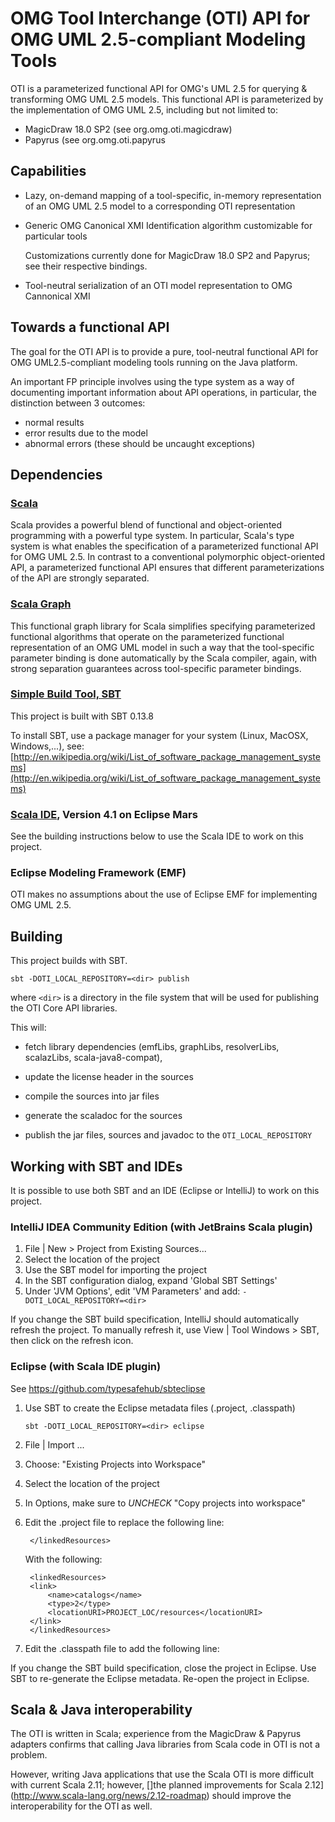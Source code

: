 # OMG Tool Interchange (OTI) API for OMG UML 2.5-compliant Modeling Tools

OTI is a parameterized functional API for OMG's UML 2.5 for querying & transforming OMG UML 2.5 models.
This functional API is parameterized by the implementation of OMG UML 2.5, including but not limited to:
- MagicDraw 18.0 SP2 (see org.omg.oti.magicdraw)
- Papyrus (see org.omg.oti.papyrus

## Capabilities

- Lazy, on-demand mapping of a tool-specific, in-memory representation of an OMG UML 2.5 model 
  to a corresponding OTI representation
 
- Generic OMG Canonical XMI Identification algorithm customizable for particular tools

  Customizations currently done for MagicDraw 18.0 SP2 and Papyrus; see their respective bindings. 

- Tool-neutral serialization of an OTI model representation to OMG Cannonical XMI

## Towards a functional API

The goal for the OTI API is to provide a pure, tool-neutral functional API for OMG UML2.5-compliant modeling tools
running on the Java platform.

An important FP principle involves using the type system as a way of documenting important information
 about API operations, in particular, the distinction between 3 outcomes:

   - normal results
   - error results due to the model
   - abnormal errors (these should be uncaught exceptions)

## Dependencies

### [Scala](http://www.scala-lang.org)

Scala provides a powerful blend of functional and object-oriented programming with a powerful type system.
In particular, Scala's type system is what enables the specification of a parameterized functional API for OMG UML 2.5.
In contrast to a conventional polymorphic object-oriented API, a parameterized functional API ensures that different parameterizations of the API are strongly separated. 

### [Scala Graph](http://www.scala-graph.org)

This functional graph library for Scala simplifies specifying parameterized functional algorithms 
that operate on the parameterized functional representation of an OMG UML model in such a way 
that the tool-specific parameter binding is done automatically by the Scala compiler, again, 
with strong separation guarantees across tool-specific parameter bindings.

### [Simple Build Tool, SBT](http://www.scala-sbt.org/documentation.html)

This project is built with SBT 0.13.8

To install SBT, use a package manager for your system (Linux, MacOSX, Windows,...), see: [http://en.wikipedia.org/wiki/List_of_software_package_management_systems](http://en.wikipedia.org/wiki/List_of_software_package_management_systems)

### [Scala IDE](http://scala-ide.org), Version 4.1 on Eclipse Mars

See the building instructions below to use the Scala IDE to work on this project.

### Eclipse Modeling Framework (EMF)

OTI makes no assumptions about the use of Eclipse EMF for implementing OMG UML 2.5.
 
## Building 

This project builds with SBT.

```
sbt -DOTI_LOCAL_REPOSITORY=<dir> publish
```

where `<dir>` is a directory in the file system that will be used for publishing the OTI Core API libraries.

This will:

- fetch library dependencies (emfLibs, graphLibs, resolverLibs, scalazLibs, scala-java8-compat), 

- update the license header in the sources

- compile the sources into jar files

- generate the scaladoc for the sources

- publish the jar files, sources and javadoc to the `OTI_LOCAL_REPOSITORY`

## Working with SBT and IDEs

It is possible to use both SBT and an IDE (Eclipse or IntelliJ) to work on this project.

### IntelliJ IDEA Community Edition (with JetBrains Scala plugin)

1. File | New > Project from Existing Sources...
2. Select the location of the project
3. Use the SBT model for importing the project
4. In the SBT configuration dialog, expand 'Global SBT Settings'
5. Under 'JVM Options', edit 'VM Parameters' and add: `-DOTI_LOCAL_REPOSITORY=<dir>`

If you change the SBT build specification, IntelliJ should automatically refresh the project.
To manually refresh it, use View | Tool Windows > SBT, then click on the refresh icon.

### Eclipse (with Scala IDE plugin)

See https://github.com/typesafehub/sbteclipse

1. Use SBT to create the Eclipse metadata files (.project, .classpath)

    `sbt -DOTI_LOCAL_REPOSITORY=<dir> eclipse`

2. File | Import ...
3. Choose: "Existing Projects into Workspace"
4. Select the location of the project
5. In Options, make sure to *UNCHECK* "Copy projects into workspace"
6. Edit the .project file to replace the following line:

        </linkedResources>

    With the following: 

        <linkedResources>
	  	<link>
			<name>catalogs</name>
			<type>2</type>
			<locationURI>PROJECT_LOC/resources</locationURI>
		</link>
        </linkedResources>

7. Edit the .classpath file to add the following line:

	<classpathentry kind="src" path="catalogs"/>
	
If you change the SBT build specification, close the project in Eclipse.
Use SBT to re-generate the Eclipse metadata.
Re-open the project in Eclipse.


## Scala & Java interoperability

The OTI is written in Scala; experience from the MagicDraw & Papyrus adapters confirms that calling Java libraries from Scala code in OTI is not a problem.

However, writing Java applications that use the Scala OTI is more difficult with current Scala 2.11; however, []the planned improvements for Scala 2.12](http://www.scala-lang.org/news/2.12-roadmap) should improve the interoperability for the OTI as well.
